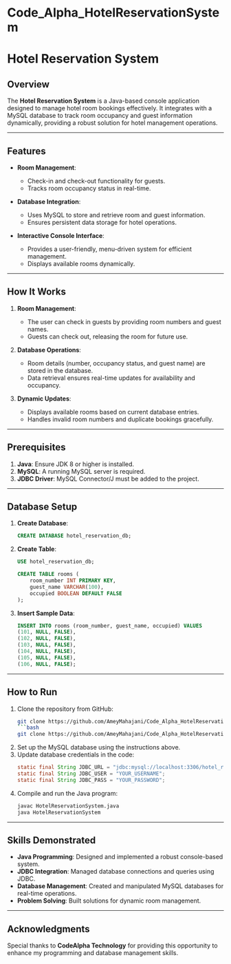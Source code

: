 # Code_Alpha_HotelReservationSystem

# Hotel Reservation System

## Overview
The **Hotel Reservation System** is a Java-based console application designed to manage hotel room bookings effectively. It integrates with a MySQL database to track room occupancy and guest information dynamically, providing a robust solution for hotel management operations.

---

## Features
- **Room Management**:
  - Check-in and check-out functionality for guests.
  - Tracks room occupancy status in real-time.

- **Database Integration**:
  - Uses MySQL to store and retrieve room and guest information.
  - Ensures persistent data storage for hotel operations.

- **Interactive Console Interface**:
  - Provides a user-friendly, menu-driven system for efficient management.
  - Displays available rooms dynamically.

---

## How It Works
1. **Room Management**:
   - The user can check in guests by providing room numbers and guest names.
   - Guests can check out, releasing the room for future use.

2. **Database Operations**:
   - Room details (number, occupancy status, and guest name) are stored in the database.
   - Data retrieval ensures real-time updates for availability and occupancy.

3. **Dynamic Updates**:
   - Displays available rooms based on current database entries.
   - Handles invalid room numbers and duplicate bookings gracefully.

---

## Prerequisites
1. **Java**: Ensure JDK 8 or higher is installed.
2. **MySQL**: A running MySQL server is required.
3. **JDBC Driver**: MySQL Connector/J must be added to the project.

---

## Database Setup
1. **Create Database**:
   ```sql
   CREATE DATABASE hotel_reservation_db;
   ```

2. **Create Table**:
   ```sql
   USE hotel_reservation_db;

   CREATE TABLE rooms (
       room_number INT PRIMARY KEY,
       guest_name VARCHAR(100),
       occupied BOOLEAN DEFAULT FALSE
   );
   ```

3. **Insert Sample Data**:
   ```sql
   INSERT INTO rooms (room_number, guest_name, occupied) VALUES
   (101, NULL, FALSE),
   (102, NULL, FALSE),
   (103, NULL, FALSE),
   (104, NULL, FALSE),
   (105, NULL, FALSE),
   (106, NULL, FALSE);
   ```

---

## How to Run
1. Clone the repository from GitHub:
   ```bash
   git clone https://github.com/AmeyMahajani/Code_Alpha_HotelReservationSystem.git
   ```bash
   git clone https://github.com/AmeyMahajani/Code_Alpha_HotelReservationSystem.git
   ```
2. Set up the MySQL database using the instructions above.
3. Update database credentials in the code:
   ```java
   static final String JDBC_URL = "jdbc:mysql://localhost:3306/hotel_reservation_db?useSSL=false&serverTimezone=UTC";
   static final String JDBC_USER = "YOUR_USERNAME";
   static final String JDBC_PASS = "YOUR_PASSWORD";
   ```
4. Compile and run the Java program:
   ```bash
   javac HotelReservationSystem.java
   java HotelReservationSystem
   ```

---

## Skills Demonstrated
- **Java Programming**: Designed and implemented a robust console-based system.
- **JDBC Integration**: Managed database connections and queries using JDBC.
- **Database Management**: Created and manipulated MySQL databases for real-time operations.
- **Problem Solving**: Built solutions for dynamic room management.

---

## Acknowledgments
Special thanks to **CodeAlpha Technology** for providing this opportunity to enhance my programming and database management skills.

